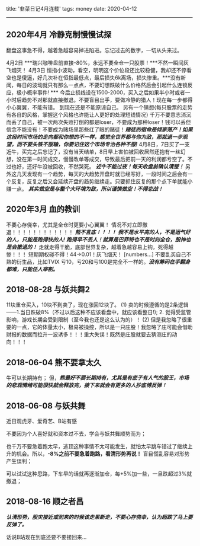 title: '韭菜日记4月连载'
tags: money
date: 2020-04-12

---


## 2020年4月 冷静克制慢慢试探
翻盘这事急不得，越着急越容易掉进陷进。忘记过去的数字，一切从头来过。

<!--more-->

4月2日 ***瑞兴咖啡盘前直接-80%，永远不要全仓一只股票！***不然一瞬间灰飞烟灭！
4月3日 恒指小波动，看空，明明这个价位段还比较稳健，我却还不停看空也是傻逼，好几次补在恒指最低点，最后损失6k离场，损失惨重。***没有新闻，每日的波动就只有那么一点点，不要幻想跌破什么价格然后会引起什么连锁反应，极小概率事件! *** 今后止损线设在1500-2000，买入之后如果半小时或者一小时后趋势不对那就直接撤退。不要盲目出手，要做冷静的猎人！现在每一步都得小心翼翼，不能有错。
到现在还是不能原谅自己。
另有一个猜想{每只股票的走势有各自的风格，掌握这个风格也许能让人更好的处理短线情况} 
千万不要意志消沉而丢了自己，被一次两次失败打倒的都是loser，不要成为那种loser！钱可以丢但信念不能没有！不要成为赌场里那些红了眼的赌徒！***赌徒的宿命是倾家荡产！如果这段时间市场的走向都和你想的不一样，感觉全世界都与你为敌，那就退一步观望，而不要头铁不服输，你要记住这个市场专治各种不服!***
4月8日，7日买了一支近牛，买完之后忘记了，没有当天结单，8日早上害怕被回收居然还抱有一丝幻想，没在第一时间成交，慢慢改单等成交，导致最后把前一天的利润都亏空了。不过也好，还好牛没被回收，不然哭死。
***近牛不能过夜！每天收盘前确认清楚！***
另外这几天发现有一个趋势，每天的大趋势开盘时就已经写好，一段时间之后会有一个反复，反复之后又会延续开盘的趋势继续走。只要抓住反复的那个点下单就能小赚一点。
***其实做空是与整个大环境为敌，所以谨慎做空！不得恋战！***


## 2020年3月 血的教训
不要心存侥幸，尤其是全仓时更要小心翼翼！
情况不对立即撤退！！！！！！！！！！！！
***熊不言底！！！！***
***我不是水平高的人，不是运气好的人，只能是跑得快的人!***
***跑得早不丢人！就算是巴菲特也不是时刻全仓，股神也是会撤退的！***
走就走得干脆，底部世界复杂，越着急越容易上钩，死得越惨！！！
短期期权碰不得！44->0.01！灰飞烟灭！
[numbers...]
不要乱买自己不熟的衍生品，比如TVIX
亏10，亏20和亏100是完全不一样的。***没有筹码在手翻身都难，只能任人宰割。***


## 2018-08-28 与妖共舞2

11块重仓买入，10块不到卖了，现在涨回12块了。
(1) 卖的时候遵循的是2条逻辑——1.当日跌破8%（不过以后这种不应该看盘中，就应该看整日!); 2. 觉得受监管影响，游戏长期会受到限制（至今我也还是这么认为的）！
(2) 但是我忽略了很重要的一点，它的体量太小，极易被操控，所以是一只庄股！我忽略了庄可能会借助财报的数据而拉升一波诱多！！！重大失误！既然是庄股就要去猜测庄的动向！！！



## 2018-06-04 熊不要拿太久

牛可以长期持有；
但，***熊最好不要长期持有，尤其是有底子有人气的股王，市场的悲观情绪可能很快就会释放完，接下来就会有更多的人抄底博反弹！***





## 2018-06-08 与妖共舞

近日观虎牙、爱奇艺、B站有感

不要因为个人喜好就和资本过不去，学会与妖共舞顺势而为；

也千万不要急着跑太早，逃顶这种事情不太可能发生，就怕太早跳车错过了继续上升的机会。所以，**-8%之前不要急着跑路，看清形势再说！** 盲目慌乱容易对形势产生误判；

可以试试这种思路，下车早的话就再逐渐加仓，每+5%加一些，一旦跌超过3%就撤退；



## 2018-08-16 顺之者昌

***认清形势，股灾接近或到来的时候该走果断走，不要心存侥幸，认为超跌了马上要反弹了。***

话说B站现在到底还要不要接回来... 